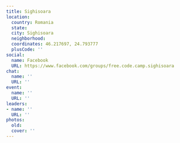 ```yaml
---
title: Sighisoara
location:
  country: Romania
  state: 
  city: Sighisoara
  neighborhood: 
  coordinates: 46.217697, 24.793777
  plusCode: ''
social:
  name: Facebook
  URL: https://www.facebook.com/groups/free.code.camp.sighisoara
chat:
  name: ''
  URL: ''
event:
  name: ''
  URL: ''
leaders:
- name: ''
  URL: ''
photos:
  old: 
  cover: ''
---
```

